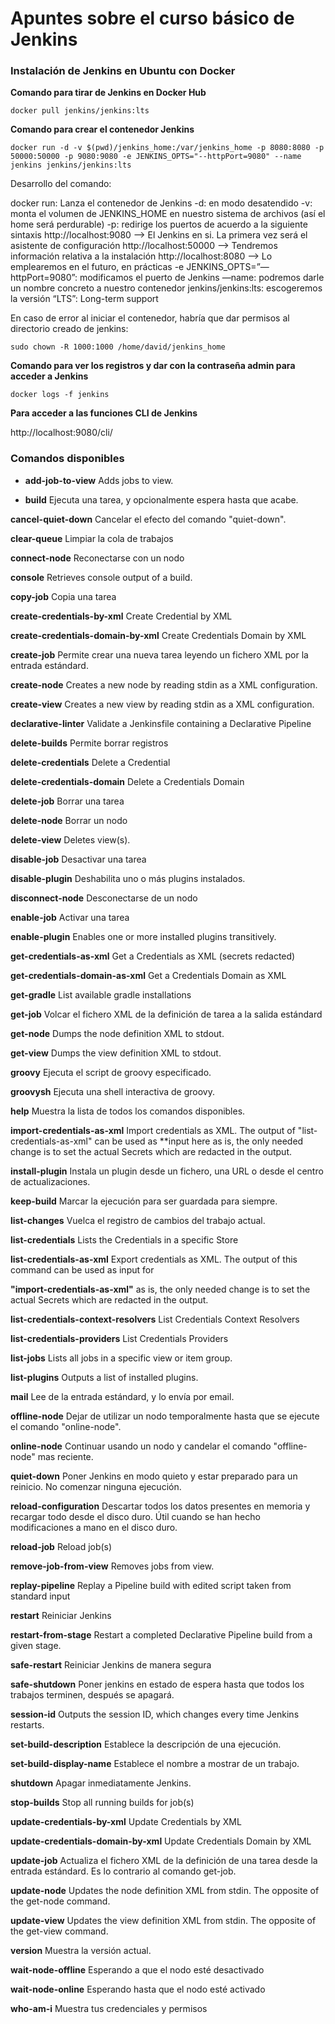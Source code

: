 # Apuntes sobre el curso básico de Jenkins

### Instalación de Jenkins en Ubuntu con Docker

**Comando para tirar de Jenkins en Docker Hub**

```
docker pull jenkins/jenkins:lts
```

**Comando para crear el contenedor Jenkins**

```
docker run -d -v $(pwd)/jenkins_home:/var/jenkins_home -p 8080:8080 -p 50000:50000 -p 9080:9080 -e JENKINS_OPTS="--httpPort=9080" --name jenkins jenkins/jenkins:lts
```

Desarrollo del comando:

docker run: Lanza el contenedor de Jenkins
-d: en modo desatendido
-v: monta el volumen de JENKINS_HOME en nuestro sistema de archivos (así el home será perdurable)
-p: redirige los puertos de acuerdo a la siguiente sintaxis
http://localhost:9080 —> El Jenkins en si. La primera vez será el asistente de configuración
http://localhost:50000 —> Tendremos información relativa a la instalación
http://localhost:8080 —> Lo emplearemos en el futuro, en prácticas
-e JENKINS_OPTS=”—httpPort=9080”: modificamos el puerto de Jenkins
—name: podremos darle un nombre concreto a nuestro contenedor
jenkins/jenkins:lts: escogeremos la versión “LTS”: Long-term support

En caso de error al iniciar el contenedor, habría que dar permisos al directorio creado de jenkins:

```
sudo chown -R 1000:1000 /home/david/jenkins_home
```

**Comando para ver los registros y dar con la contraseña admin para acceder a Jenkins**

```
docker logs -f jenkins
```

**Para acceder a las funciones CLI de Jenkins**

http://localhost:9080/cli/

### Comandos disponibles

- **add-job-to-view**	Adds jobs to view.
  
- **build**	Ejecuta una tarea, y opcionalmente espera hasta que acabe.
  
**cancel-quiet-down**	Cancelar el efecto del comando "quiet-down".

**clear-queue**	Limpiar la cola de trabajos

**connect-node**	Reconectarse con un nodo

**console**	Retrieves console output of a build.

**copy-job**	Copia una tarea

**create-credentials-by-xml**	Create Credential by XML

**create-credentials-domain-by-xml**	Create Credentials Domain by XML

**create-job**	Permite crear una nueva tarea leyendo un fichero XML por la entrada estándard.

**create-node**	Creates a new node by reading stdin as a XML configuration.

**create-view**	Creates a new view by reading stdin as a XML configuration.

**declarative-linter**	Validate a Jenkinsfile containing a Declarative Pipeline

**delete-builds**	Permite borrar registros

**delete-credentials**	Delete a Credential

**delete-credentials-domain**	Delete a Credentials Domain

**delete-job**	Borrar una tarea

**delete-node**	Borrar un nodo

**delete-view**	Deletes view(s).

**disable-job**	Desactivar una tarea

**disable-plugin**	Deshabilita uno o más plugins instalados.

**disconnect-node**	Desconectarse de un nodo

**enable-job**	Activar una tarea

**enable-plugin**	Enables one or more installed plugins transitively.

**get-credentials-as-xml**	Get a Credentials as XML (secrets redacted)

**get-credentials-domain-as-xml**	Get a Credentials Domain as XML

**get-gradle**	List available gradle installations

**get-job**	Volcar el fichero XML de la definición de tarea a la salida estándard

**get-node**	Dumps the node definition XML to stdout.

**get-view**	Dumps the view definition XML to stdout.

**groovy**	Ejecuta el script de groovy especificado.

**groovysh**	Ejecuta una shell interactiva de groovy.

**help**	Muestra la lista de todos los comandos disponibles.

**import-credentials-as-xml**	Import credentials as XML. The output of "list-credentials-as-xml" can be used as **input here as is, the only needed change is to set the actual Secrets which are redacted in the output.

**install-plugin**	Instala un plugin desde un fichero, una URL o desde el centro de actualizaciones.

**keep-build**	Marcar la ejecución para ser guardada para siempre.

**list-changes**	Vuelca el registro de cambios del trabajo actual.

**list-credentials**	Lists the Credentials in a specific Store

**list-credentials-as-xml**	Export credentials as XML. The output of this command can be used as input for 

**"import-credentials-as-xml"** as is, the only needed change is to set the actual Secrets which are redacted in the output.

**list-credentials-context-resolvers**	List Credentials Context Resolvers

**list-credentials-providers**	List Credentials Providers

**list-jobs**	Lists all jobs in a specific view or item group.

**list-plugins**	Outputs a list of installed plugins.

**mail**	Lee de la entrada estándard, y lo envía por email.

**offline-node**	Dejar de utilizar un nodo temporalmente hasta que se ejecute el comando "online-node".

**online-node**	Continuar usando un nodo y candelar el comando "offline-node" mas reciente.

**quiet-down**	Poner Jenkins en modo quieto y estar preparado para un reinicio. No comenzar ninguna ejecución.

**reload-configuration**	Descartar todos los datos presentes en memoria y recargar todo desde el disco duro. Útil cuando se han hecho modificaciones a mano en el disco duro.

**reload-job**	Reload job(s)

**remove-job-from-view**	Removes jobs from view.

**replay-pipeline**	Replay a Pipeline build with edited script taken from standard input

**restart**	Reiniciar Jenkins

**restart-from-stage**	Restart a completed Declarative Pipeline build from a given stage.

**safe-restart**	Reiniciar Jenkins de manera segura

**safe-shutdown**	Poner jenkins en estado de espera hasta que todos los trabajos terminen, después se apagará.

**session-id**	Outputs the session ID, which changes every time Jenkins restarts.

**set-build-description**	Establece la descripción de una ejecución.

**set-build-display-name**	Establece el nombre a mostrar de un trabajo.

**shutdown**	Apagar inmediatamente Jenkins.

**stop-builds**	Stop all running builds for job(s)

**update-credentials-by-xml**	Update Credentials by XML

**update-credentials-domain-by-xml**	Update Credentials Domain by XML

**update-job**	Actualiza el fichero XML de la definición de una tarea desde la entrada estándard. Es lo contrario al comando get-job.

**update-node**	Updates the node definition XML from stdin. The opposite of the get-node command.

**update-view**	Updates the view definition XML from stdin. The opposite of the get-view command.

**version**	Muestra la versión actual.

**wait-node-offline**	Esperando a que el nodo esté desactivado

**wait-node-online**	Esperando hasta que el nodo esté activado

**who-am-i**	Muestra tus credenciales y permisos
